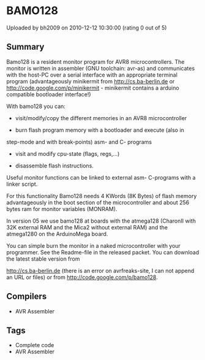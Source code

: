 # BAMO128

Uploaded by bh2009 on 2010-12-12 10:30:00 (rating 0 out of 5)

## Summary

Bamo128 is a resident monitor program for AVR8 microcontrollers. The monitor is written in assembler (GNU toolchain: avr-as) and communicates with the host-PC over a serial interface with an appropriate terminal program (advantageously minikermit from <http://cs.ba-berlin.de> or <http://code.google.com/p/minikermit> - minikermit contains a arduino compatible bootloader interface!)  

With bamo128 you can:  

- visit/modify/copy the different memories in an AVR8 microcontroller  

- burn flash program memory with a bootloader and execute (also in  

step-mode and with break-points) asm- and C- programs  

- visit and modify cpu-state (flags, regs,...)  

- disassemble flash instructions.  

Useful monitor functions can be linked to external asm- C-programs with a linker script.  

For this functionality Bamo128 needs 4 KWords (8K Bytes) of flash memory advantageously in the boot section of the microcontroller and about 256 bytes ram for monitor variables (MONRAM).  

In version 05 we use bamo128 at boards with the atmega128 (CharonII with 32K external RAM and the Mica2 without external RAM) and the atmega1280 on the ArduinoMega board.  

You can simple burn the monitor in a naked microcontroller with your programmer. See the Readme-file in the released packet. You can download the latest stable version from  

<http://cs.ba-berlin.de> (there is an error on avrfreaks-site, I can not append an URL or files) or from <http://code.google.com/p/bamo128>.

## Compilers

- AVR Assembler

## Tags

- Complete code
- AVR Assembler
